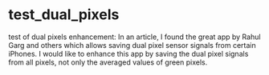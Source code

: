 # test_dual_pixels
test of dual pixels enhancement:
In an article, I found the great app by Rahul Garg and others which allows saving dual pixel sensor signals from certain iPhones. I would like to enhance this app by saving the dual pixel signals from all pixels, not only the averaged values of green pixels.
